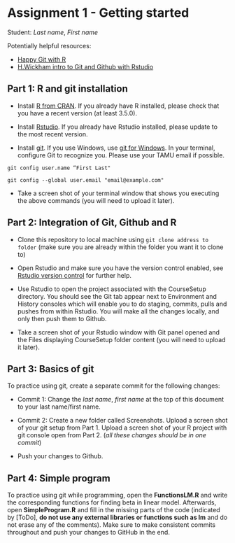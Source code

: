 # Assignment 1 - Getting started

Student: *Last name*, *First name*

Potentially helpful resources:

  * [Happy Git with R](https://happygitwithr.com)
  * [H.Wickham intro to Git and Github with Rstudio](http://r-pkgs.had.co.nz/git.html#git-rstudio)

## Part 1: R and git installation

* Install [R from CRAN](https://cran.r-project.org). If you already have R installed, please check that you have a recent version (at least 3.5.0).

* Install [Rstudio](https://www.rstudio.com/products/rstudio/#Desktop). If you already have Rstudio installed, please update to the most recent version.

* Install [git](https://git-scm.com). If you use Windows, use [git for Windows](https://gitforwindows.org). In your terminal, configure Git to recognize you. Please use your TAMU email if possible.

`git config user.name “First Last"`

`git config --global user.email "email@example.com"`

* Take a screen shot of your terminal window that shows you executing the above commands (you will need to upload it later).


## Part 2: Integration of Git, Github and R

* Clone this repository to local machine using
`git clone address to folder` (make sure you are already within the folder you want it to clone to)

* Open Rstudio and make sure you have the version control enabled, see [Rstudio version control](https://support.rstudio.com/hc/en-us/articles/200532077?version=1.1.463&mode=desktop) for further help.

* Use Rstudio to open the project associated with the CourseSetup directory. You should see the Git tab appear next to Environment and History consoles which will enable you to do staging, commits, pulls and pushes from within Rstudio. You will make all the changes locally, and only then push them to Github.

* Take a screen shot of your Rstudio window with Git panel opened and the Files displaying CourseSetup folder content (you will need to upload it later).

## Part 3: Basics of git

To practice using git, create a separate commit for the following changes:

* Commit 1: Change the *last name*, *first name* at the top of this document to your last name/first name.

* Commit 2: Create a new folder called Screenshots. Upload a screen shot of your git setup from Part 1. Upload a screen shot of your R project with git console open from Part 2. (*all these changes should be in one commit*)

* Push your changes to Github.

## Part 4: Simple program

To practice using git while programming, open the **FunctionsLM.R** and write the corresponding functions for finding beta in linear model. Afterwards, open **SimpleProgram.R** and fill in the missing parts of the code (indicated by [ToDo], **do not use any external libraries or functions such as lm** and do not erase any of the comments). Make sure to make consistent commits throughout and push your changes to GitHub in the end.


